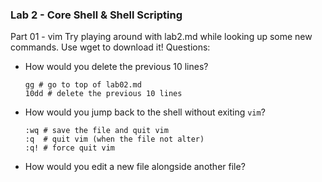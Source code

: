 ### Lab 2 - Core Shell & Shell Scripting
Part 01 - vim
Try playing around with lab2.md while looking up some new commands. Use wget to download it!
Questions:
* How would you delete the previous 10 lines?
  ```vim
  gg # go to top of lab02.md
  10dd # delete the previous 10 lines
  ```
* How would you jump back to the shell without exiting `vim`?
  ```vim
  :wq # save the file and quit vim
  :q  # quit vim (when the file not alter)
  :q! # force quit vim
  ```
* How would you edit a new file alongside another file?

